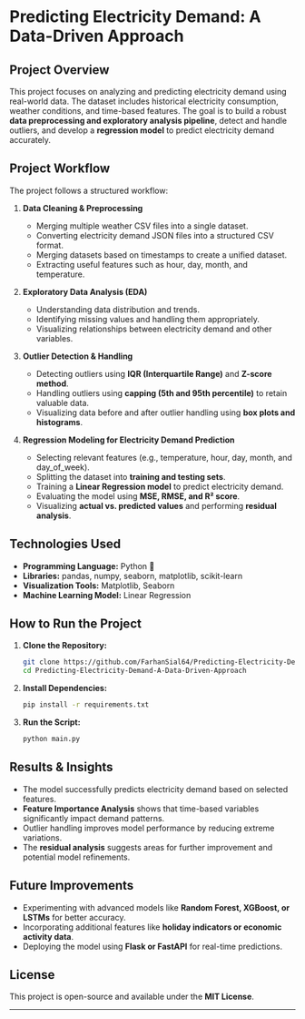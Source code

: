 # **Predicting Electricity Demand: A Data-Driven Approach**  

## **Project Overview**  
This project focuses on analyzing and predicting electricity demand using real-world data. The dataset includes historical electricity consumption, weather conditions, and time-based features. The goal is to build a robust **data preprocessing and exploratory analysis pipeline**, detect and handle outliers, and develop a **regression model** to predict electricity demand accurately.

## **Project Workflow**  
The project follows a structured workflow:  
1. **Data Cleaning & Preprocessing**  
   - Merging multiple weather CSV files into a single dataset.  
   - Converting electricity demand JSON files into a structured CSV format.  
   - Merging datasets based on timestamps to create a unified dataset.  
   - Extracting useful features such as hour, day, month, and temperature.  

2. **Exploratory Data Analysis (EDA)**  
   - Understanding data distribution and trends.  
   - Identifying missing values and handling them appropriately.  
   - Visualizing relationships between electricity demand and other variables.  

3. **Outlier Detection & Handling**  
   - Detecting outliers using **IQR (Interquartile Range)** and **Z-score method**.  
   - Handling outliers using **capping (5th and 95th percentile)** to retain valuable data.  
   - Visualizing data before and after outlier handling using **box plots and histograms**.  

4. **Regression Modeling for Electricity Demand Prediction**  
   - Selecting relevant features (e.g., temperature, hour, day, month, and day_of_week).  
   - Splitting the dataset into **training and testing sets**.  
   - Training a **Linear Regression model** to predict electricity demand.  
   - Evaluating the model using **MSE, RMSE, and R² score**.  
   - Visualizing **actual vs. predicted values** and performing **residual analysis**.  

## **Technologies Used**  
- **Programming Language:** Python 🐍  
- **Libraries:** pandas, numpy, seaborn, matplotlib, scikit-learn  
- **Visualization Tools:** Matplotlib, Seaborn  
- **Machine Learning Model:** Linear Regression  

## **How to Run the Project**  
1. **Clone the Repository:**  
   ```bash
   git clone https://github.com/FarhanSial64/Predicting-Electricity-Demand-A-Data-Driven-Approach.git
   cd Predicting-Electricity-Demand-A-Data-Driven-Approach
   ```
2. **Install Dependencies:**  
   ```bash
   pip install -r requirements.txt
   ```
3. **Run the Script:**  
   ```bash
   python main.py
   ```

## **Results & Insights**  
- The model successfully predicts electricity demand based on selected features.  
- **Feature Importance Analysis** shows that time-based variables significantly impact demand patterns.  
- Outlier handling improves model performance by reducing extreme variations.  
- The **residual analysis** suggests areas for further improvement and potential model refinements.  

## **Future Improvements**  
- Experimenting with advanced models like **Random Forest, XGBoost, or LSTMs** for better accuracy.  
- Incorporating additional features like **holiday indicators or economic activity data**.  
- Deploying the model using **Flask or FastAPI** for real-time predictions.  


## **License**  
This project is open-source and available under the **MIT License**.  

---
